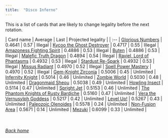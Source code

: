 ```yaml
---
title:  "Disco Inferno"
---
```


This is a list of cards that are likely to change legality before the next rotation.

| Card name | Average | Last | Projected legality |
| :-- |
[Glorious Numbers](https://db.ygoprodeck.com/card/?search=Glorious%20Numbers) | 0.4641 | 0.57 | Illegal |
[Kycoo the Ghost Destroyer](https://db.ygoprodeck.com/card/?search=Kycoo%20the%20Ghost%20Destroyer) | 0.4717 | 0.55 | Illegal |
[Amazoness Fighting Spirit](https://db.ygoprodeck.com/card/?search=Amazoness%20Fighting%20Spirit) | 0.4886 | 0.53 | Illegal |
[Buten](https://db.ygoprodeck.com/card/?search=Buten) | 0.4886 | 0.53 | Illegal |
[Malefic Truth Dragon](https://db.ygoprodeck.com/card/?search=Malefic%20Truth%20Dragon) | 0.4894 | 0.54 | Illegal |
[Raviel, Lord of Phantasms](https://db.ygoprodeck.com/card/?search=Raviel,%20Lord%20of%20Phantasms) | 0.4932 | 0.53 | Illegal |
[Stardust Re-Spark](https://db.ygoprodeck.com/card/?search=Stardust%20Re-Spark) | 0.4932 | 0.53 | Illegal |
[Missus Radiant](https://db.ygoprodeck.com/card/?search=Missus%20Radiant) | 0.4970 | 0.52 | Illegal |
[Spell Power Mastery](https://db.ygoprodeck.com/card/?search=Spell%20Power%20Mastery) | 0.4970 | 0.52 | Illegal |
[Gem-Knight Zirconia](https://db.ygoprodeck.com/card/?search=Gem-Knight%20Zirconia) | 0.5006 | 0.45 | Unlimited |
[Infernity Knight](https://db.ygoprodeck.com/card/?search=Infernity%20Knight) | 0.5014 | 0.46 | Unlimited |
[Zombie World](https://db.ygoprodeck.com/card/?search=Zombie%20World) | 0.5030 | 0.48 | Unlimited |
[Dragonmaid Sheou](https://db.ygoprodeck.com/card/?search=Dragonmaid%20Sheou) | 0.5038 | 0.49 | Unlimited |
[Howling Insect](https://db.ygoprodeck.com/card/?search=Howling%20Insect) | 0.5114 | 0.47 | Unlimited |
[Spright Jet](https://db.ygoprodeck.com/card/?search=Spright%20Jet) | 0.5153 | 0.46 | Unlimited |
[The Phantom Knights of Rusty Bardiche](https://db.ygoprodeck.com/card/?search=The%20Phantom%20Knights%20of%20Rusty%20Bardiche) | 0.5160 | 0.47 | Unlimited |
[Vera the Vernusylph Goddess](https://db.ygoprodeck.com/card/?search=Vera%20the%20Vernusylph%20Goddess) | 0.5217 | 0.42 | Unlimited |
[Level Up!](https://db.ygoprodeck.com/card/?search=Level%20Up!) | 0.5267 | 0.43 | Unlimited |
[Paleozoic Olenoides](https://db.ygoprodeck.com/card/?search=Paleozoic%20Olenoides) | 0.5578 | 0.24 | Unlimited |
[Non-Fusion Area](https://db.ygoprodeck.com/card/?search=Non-Fusion%20Area) | 0.5671 | 0.14 | Unlimited |
[Mezuki](https://db.ygoprodeck.com/card/?search=Mezuki) | 0.6099 | 0.33 | Unlimited |

<br>

###### [Back home](index)